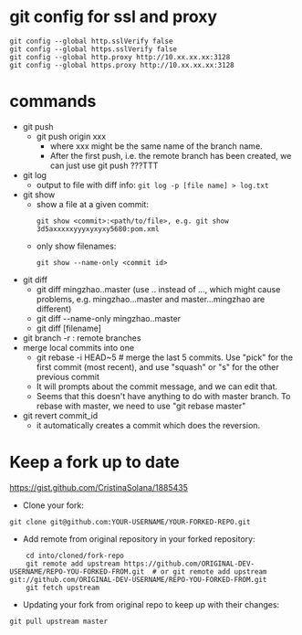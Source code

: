 # git config for ssl and proxy
```
git config --global http.sslVerify false
git config --global https.sslVerify false
git config --global http.proxy http://10.xx.xx.xx:3128
git config --global https.proxy http://10.xx.xx.xx:3128
```

# commands
* git push
  * git push origin xxx
    * where xxx might be the same name of the branch name.
    * After the first push, i.e. the remote branch has been created, we can just use git push ???TTT
* git log
  * output to file with diff info: ```git log -p [file name] > log.txt```
* git show
  * show a file at a given commit:
    ```
    git show <commit>:<path/to/file>, e.g. git show 3d5axxxxxyyyxyxyxy5680:pom.xml
    ```
  * only show filenames:
    ```
    git show --name-only <commit id>
    ```
* git diff
  * git diff mingzhao..master (use .. instead of ..., which might cause problems, e.g. mingzhao...master and master...mingzhao are different)
  * git diff --name-only mingzhao..master
  * git diff <commit a> <commit b> [filename]
* git branch -r  : remote branches
* merge local commits into one
  * git rebase -i HEAD~5 # merge the last 5 commits. Use "pick" for the first commit (most recent), and use "squash" or "s" for the other previous commit
  * It will prompts about the commit message, and we can edit that.
  * Seems that this doesn't have anything to do with master branch. To rebase with master, we need to use "git rebase master"
* git revert commit_id
  * it automatically creates a commit which does the reversion.

# Keep a fork up to date
https://gist.github.com/CristinaSolana/1885435
* Clone your fork:
```
git clone git@github.com:YOUR-USERNAME/YOUR-FORKED-REPO.git
```
* Add remote from original repository in your forked repository: 
```
    cd into/cloned/fork-repo
    git remote add upstream https://github.com/ORIGINAL-DEV-USERNAME/REPO-YOU-FORKED-FROM.git  # or git remote add upstream git://github.com/ORIGINAL-DEV-USERNAME/REPO-YOU-FORKED-FROM.git
    git fetch upstream
```    
* Updating your fork from original repo to keep up with their changes:
```
git pull upstream master
```
```
